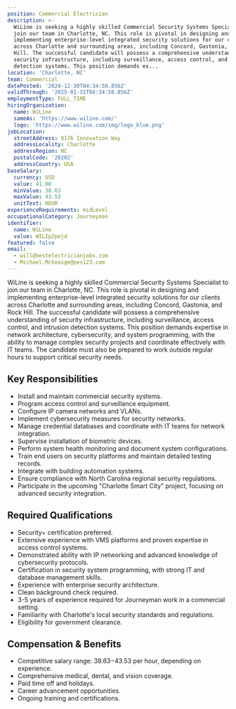 ```yaml
---
position: Commercial Electrician
description: >-
  WiLine is seeking a highly skilled Commercial Security Systems Specialist to
  join our team in Charlotte, NC. This role is pivotal in designing and
  implementing enterprise-level integrated security solutions for our clients
  across Charlotte and surrounding areas, including Concord, Gastonia, and Rock
  Hill. The successful candidate will possess a comprehensive understanding of
  security infrastructure, including surveillance, access control, and intrusion
  detection systems. This position demands ex...
location: 'Charlotte, NC'
team: Commercial
datePosted: '2024-12-30T04:34:50.856Z'
validThrough: '2025-01-31T04:34:50.856Z'
employmentType: FULL_TIME
hiringOrganization:
  name: WiLine
  sameAs: 'https://www.wiline.com/'
  logo: 'https://www.wiline.com/img/logo_blue.png'
jobLocation:
  streetAddress: 9176 Innovation Way
  addressLocality: Charlotte
  addressRegion: NC
  postalCode: '28202'
  addressCountry: USA
baseSalary:
  currency: USD
  value: 41.08
  minValue: 38.63
  maxValue: 43.53
  unitText: HOUR
experienceRequirements: midLevel
occupationalCategory: Journeyman
identifier:
  name: WiLine
  value: WILIp2pejd
featured: false
email:
  - will@bestelectricianjobs.com
  - Michael.Mckeaige@pes123.com
---
```




WiLine is seeking a highly skilled Commercial Security Systems Specialist to join our team in Charlotte, NC. This role is pivotal in designing and implementing enterprise-level integrated security solutions for our clients across Charlotte and surrounding areas, including Concord, Gastonia, and Rock Hill. The successful candidate will possess a comprehensive understanding of security infrastructure, including surveillance, access control, and intrusion detection systems. This position demands expertise in network architecture, cybersecurity, and system programming, with the ability to manage complex security projects and coordinate effectively with IT teams. The candidate must also be prepared to work outside regular hours to support critical security needs.

## Key Responsibilities
- Install and maintain commercial security systems.
- Program access control and surveillance equipment.
- Configure IP camera networks and VLANs.
- Implement cybersecurity measures for security networks.
- Manage credential databases and coordinate with IT teams for network integration.
- Supervise installation of biometric devices.
- Perform system health monitoring and document system configurations.
- Train end users on security platforms and maintain detailed testing records.
- Integrate with building automation systems.
- Ensure compliance with North Carolina regional security regulations.
- Participate in the upcoming "Charlotte Smart City" project, focusing on advanced security integration.

## Required Qualifications
- Security+ certification preferred.
- Extensive experience with VMS platforms and proven expertise in access control systems.
- Demonstrated ability with IP networking and advanced knowledge of cybersecurity protocols.
- Certification in security system programming, with strong IT and database management skills.
- Experience with enterprise security architecture.
- Clean background check required.
- 3-5 years of experience required for Journeyman work in a commercial setting.
- Familiarity with Charlotte's local security standards and regulations.
- Eligibility for government clearance.

## Compensation & Benefits
- Competitive salary range: $38.63-$43.53 per hour, depending on experience.
- Comprehensive medical, dental, and vision coverage.
- Paid time off and holidays.
- Career advancement opportunities.
- Ongoing training and certifications.
